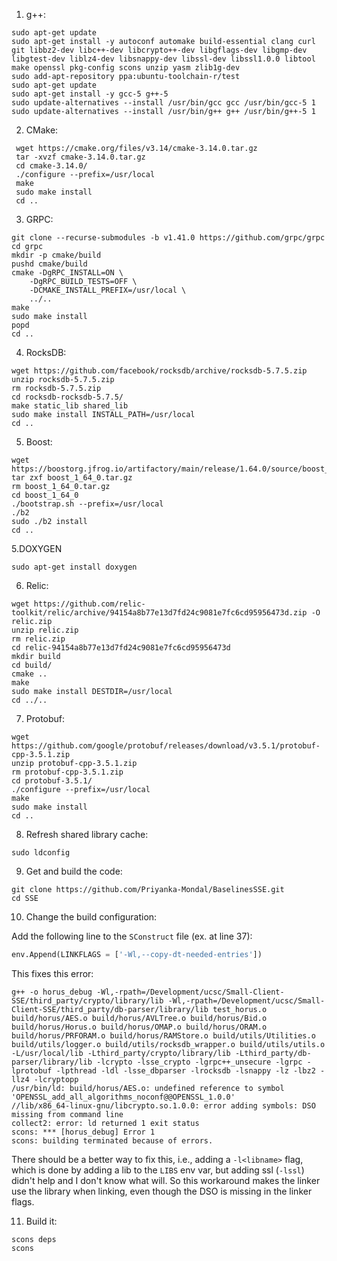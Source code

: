 1. g++:

```shell
sudo apt-get update
sudo apt-get install -y autoconf automake build-essential clang curl git libbz2-dev libc++-dev libcrypto++-dev libgflags-dev libgmp-dev libgtest-dev liblz4-dev libsnappy-dev libssl-dev libssl1.0.0 libtool make openssl pkg-config scons unzip yasm zlib1g-dev
sudo add-apt-repository ppa:ubuntu-toolchain-r/test
sudo apt-get update
sudo apt-get install -y gcc-5 g++-5
sudo update-alternatives --install /usr/bin/gcc gcc /usr/bin/gcc-5 1
sudo update-alternatives --install /usr/bin/g++ g++ /usr/bin/g++-5 1
```





2. CMake:

```shell
 wget https://cmake.org/files/v3.14/cmake-3.14.0.tar.gz
 tar -xvzf cmake-3.14.0.tar.gz 
 cd cmake-3.14.0/
 ./configure --prefix=/usr/local
 make
 sudo make install
 cd ..
```






3. GRPC:

```shell
git clone --recurse-submodules -b v1.41.0 https://github.com/grpc/grpc
cd grpc
mkdir -p cmake/build
pushd cmake/build
cmake -DgRPC_INSTALL=ON \
    -DgRPC_BUILD_TESTS=OFF \
    -DCMAKE_INSTALL_PREFIX=/usr/local \
    ../..
make
sudo make install
popd
cd ..
```





4. RocksDB:

```shell
wget https://github.com/facebook/rocksdb/archive/rocksdb-5.7.5.zip
unzip rocksdb-5.7.5.zip
rm rocksdb-5.7.5.zip
cd rocksdb-rocksdb-5.7.5/
make static_lib shared_lib
sudo make install INSTALL_PATH=/usr/local
cd ..
```





5. Boost:

```shell
wget https://boostorg.jfrog.io/artifactory/main/release/1.64.0/source/boost_1_64_0.tar.gz
tar zxf boost_1_64_0.tar.gz
rm boost_1_64_0.tar.gz
cd boost_1_64_0
./bootstrap.sh --prefix=/usr/local
./b2
sudo ./b2 install
cd ..
```





5.DOXYGEN
```shell
sudo apt-get install doxygen
```





6. Relic:

```shell
wget https://github.com/relic-toolkit/relic/archive/94154a8b77e13d7fd24c9081e7fc6cd95956473d.zip -O relic.zip
unzip relic.zip
rm relic.zip
cd relic-94154a8b77e13d7fd24c9081e7fc6cd95956473d
mkdir build
cd build/
cmake ..
make
sudo make install DESTDIR=/usr/local
cd ../..
```




7. Protobuf:

```shell
wget https://github.com/google/protobuf/releases/download/v3.5.1/protobuf-cpp-3.5.1.zip
unzip protobuf-cpp-3.5.1.zip
rm protobuf-cpp-3.5.1.zip
cd protobuf-3.5.1/
./configure --prefix=/usr/local
make
sudo make install
cd ..
```




8. Refresh shared library cache:

```shell
sudo ldconfig
```




9. Get and build the code:

```shell
git clone https://github.com/Priyanka-Mondal/BaselinesSSE.git
cd SSE
```




10. Change the build configuration:

Add the following line to the `SConstruct` file (ex. at line 37):

```python
env.Append(LINKFLAGS = ['-Wl,--copy-dt-needed-entries'])
```

This fixes this error:

```shell
g++ -o horus_debug -Wl,-rpath=/Development/ucsc/Small-Client-SSE/third_party/crypto/library/lib -Wl,-rpath=/Development/ucsc/Small-Client-SSE/third_party/db-parser/library/lib test_horus.o build/horus/AES.o build/horus/AVLTree.o build/horus/Bid.o build/horus/Horus.o build/horus/OMAP.o build/horus/ORAM.o build/horus/PRFORAM.o build/horus/RAMStore.o build/utils/Utilities.o build/utils/logger.o build/utils/rocksdb_wrapper.o build/utils/utils.o -L/usr/local/lib -Lthird_party/crypto/library/lib -Lthird_party/db-parser/library/lib -lcrypto -lsse_crypto -lgrpc++_unsecure -lgrpc -lprotobuf -lpthread -ldl -lsse_dbparser -lrocksdb -lsnappy -lz -lbz2 -llz4 -lcryptopp
/usr/bin/ld: build/horus/AES.o: undefined reference to symbol 'OPENSSL_add_all_algorithms_noconf@@OPENSSL_1.0.0'
//lib/x86_64-linux-gnu/libcrypto.so.1.0.0: error adding symbols: DSO missing from command line
collect2: error: ld returned 1 exit status
scons: *** [horus_debug] Error 1
scons: building terminated because of errors.
```

There should be a better way to fix this, i.e., adding a `-l<libname>` flag, which is done by adding a lib to the `LIBS` env var, but adding ssl (`-lssl`) didn't help and I don't know what will. So this workaround makes the linker use the library when linking, even though the DSO is missing in the linker flags.

11. Build it:

```shell
scons deps
scons
